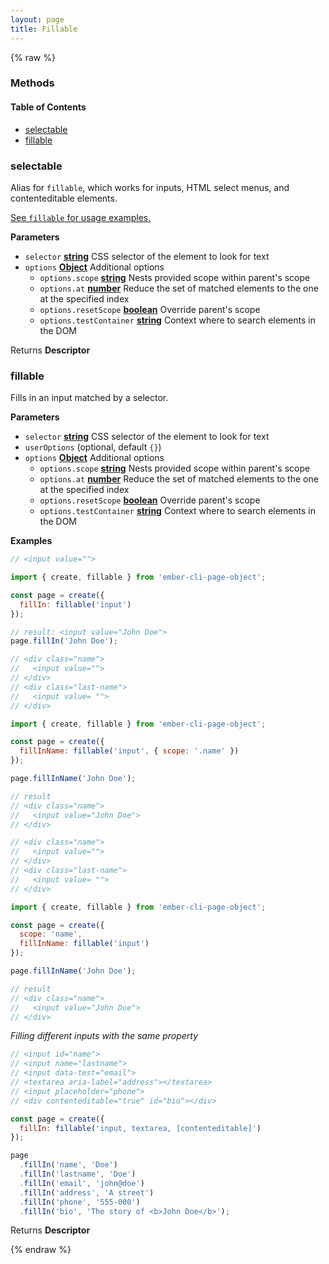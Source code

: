 ```yaml
---
layout: page
title: Fillable
---
```


{% raw %}
### Methods


<!-- Generated by documentation.js. Update this documentation by updating the source code. -->

#### Table of Contents

-   [selectable][1]
-   [fillable][2]

### selectable

Alias for `fillable`, which works for inputs, HTML select menus, and
contenteditable elements.

[See `fillable` for usage examples.][2]

**Parameters**

-   `selector` **[string][3]** CSS selector of the element to look for text
-   `options` **[Object][4]** Additional options
    -   `options.scope` **[string][3]** Nests provided scope within parent's scope
    -   `options.at` **[number][5]** Reduce the set of matched elements to the one at the specified index
    -   `options.resetScope` **[boolean][6]** Override parent's scope
    -   `options.testContainer` **[string][3]** Context where to search elements in the DOM

Returns **Descriptor** 

### fillable

Fills in an input matched by a selector.

**Parameters**

-   `selector` **[string][3]** CSS selector of the element to look for text
-   `userOptions`   (optional, default `{}`)
-   `options` **[Object][4]** Additional options
    -   `options.scope` **[string][3]** Nests provided scope within parent's scope
    -   `options.at` **[number][5]** Reduce the set of matched elements to the one at the specified index
    -   `options.resetScope` **[boolean][6]** Override parent's scope
    -   `options.testContainer` **[string][3]** Context where to search elements in the DOM

**Examples**

```javascript
// <input value="">

import { create, fillable } from 'ember-cli-page-object';

const page = create({
  fillIn: fillable('input')
});

// result: <input value="John Doe">
page.fillIn('John Doe');
```

```javascript
// <div class="name">
//   <input value="">
// </div>
// <div class="last-name">
//   <input value= "">
// </div>

import { create, fillable } from 'ember-cli-page-object';

const page = create({
  fillInName: fillable('input', { scope: '.name' })
});

page.fillInName('John Doe');

// result
// <div class="name">
//   <input value="John Doe">
// </div>
```

```javascript
// <div class="name">
//   <input value="">
// </div>
// <div class="last-name">
//   <input value= "">
// </div>

import { create, fillable } from 'ember-cli-page-object';

const page = create({
  scope: 'name',
  fillInName: fillable('input')
});

page.fillInName('John Doe');

// result
// <div class="name">
//   <input value="John Doe">
// </div>
```

_Filling different inputs with the same property_

```javascript
// <input id="name">
// <input name="lastname">
// <input data-test="email">
// <textarea aria-label="address"></textarea>
// <input placeholder="phone">
// <div contenteditable="true" id="bio"></div>

const page = create({
  fillIn: fillable('input, textarea, [contenteditable]')
});

page
  .fillIn('name', 'Doe')
  .fillIn('lastname', 'Doe')
  .fillIn('email', 'john@doe')
  .fillIn('address', 'A street')
  .fillIn('phone', '555-000')
  .fillIn('bio', 'The story of <b>John Doe</b>');
```

Returns **Descriptor** 

[1]: #selectable

[2]: #fillable

[3]: https://developer.mozilla.org/docs/Web/JavaScript/Reference/Global_Objects/String

[4]: https://developer.mozilla.org/docs/Web/JavaScript/Reference/Global_Objects/Object

[5]: https://developer.mozilla.org/docs/Web/JavaScript/Reference/Global_Objects/Number

[6]: https://developer.mozilla.org/docs/Web/JavaScript/Reference/Global_Objects/Boolean
{% endraw %}